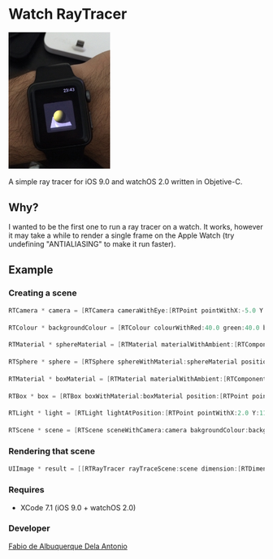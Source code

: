 # Watch RayTracer
<img src="/watch.jpg?raw=true" width="200">

A simple ray tracer for iOS 9.0 and watchOS 2.0 written in Objetive-C. 

## Why?
I wanted to be the first one to run a ray tracer on a watch. It works, however it may take a while to render a single frame on the Apple Watch (try undefining "ANTIALIASING" to make it run faster).

## Example
### Creating a scene
```objective-c
RTCamera * camera = [RTCamera cameraWithEye:[RTPoint pointWithX:-5.0 Y:8.0 Z:5.0] lookAt:[RTPoint pointWithX:0.0 Y:5.0 Z:0.0] up:[RTVector vectorWithX:0.0 Y:1.0 Z:0.0] fov:45.0 zvp:0.1];
    
RTColour * backgroundColour = [RTColour colourWithRed:40.0 green:40.0 blue:40.0];
    
RTMaterial * sphereMaterial = [RTMaterial materialWithAmbient:[RTComponent componentWithRed:0.1 green:0.1 blue:0.1] diffuse:[RTComponent componentWithRed:0.8 green:0.8 blue:0.08] specular:[RTComponent componentWithRed:0.98 green:0.98 blue:0.8] shininess:300.0 reflection:0.15 transparency:0.0];
    
RTSphere * sphere = [RTSphere sphereWithMaterial:sphereMaterial position:[RTPoint pointWithX:0.0 Y:5.0 Z:0.0] radius:1.0];

RTMaterial * boxMaterial = [RTMaterial materialWithAmbient:[RTComponent componentWithRed:0.1 green:0.1 blue:0.1] diffuse:[RTComponent componentWithRed:0.5 green:0.5 blue:0.5] specular:[RTComponent componentWithRed:0.8 green:0.8 blue:0.8] shininess:300.0 reflection:0.75 transparency:0.0];

RTBox * box = [RTBox boxWithMaterial:boxMaterial position:[RTPoint pointWithX:0.0 Y:4.0 Z:0.0] size:[RTVector vectorWithX:3.0 Y:0.5 Z:3.0]];
    
RTLight * light = [RTLight lightAtPosition:[RTPoint pointWithX:2.0 Y:11.0 Z:6.0] withAmbient:[RTColour colourWithRed:255.0 green:255.0 blue:255.0] diffuse:[RTColour colourWithRed:255.0 green:255.0 blue:255.0] specular:[RTColour colourWithRed:255.0 green:255.0 blue:255.0]];
    
RTScene * scene = [RTScene sceneWithCamera:camera bakgroundColour:backgroundColour objects:@[sphere, box] lights:@[light]];
```

### Rendering that scene
```objective-c
UIImage * result = [[RTRayTracer rayTraceScene:scene dimension:[RTDimension dimensionWithSize:CGSizeMake(100, 100)]] image];
```

### Requires
* XCode 7.1 (iOS 9.0 + watchOS 2.0)

### Developer
[Fabio de Albuquerque Dela Antonio](http://fabio914.blogspot.com)



